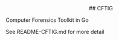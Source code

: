 
<center>
## CFTIG
</center>

Computer Forensics Toolkit in Go

See README-CFTIG.md for more detail


